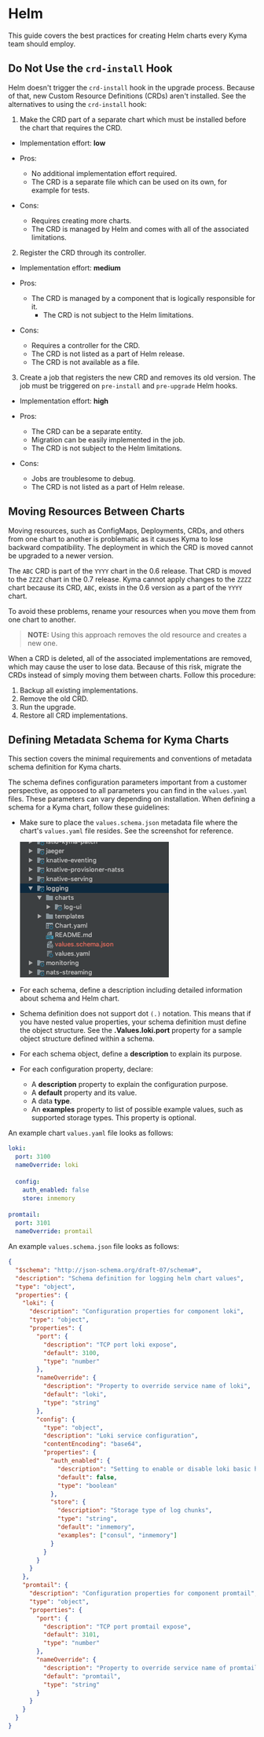 # Helm

This guide covers the best practices for creating Helm charts every Kyma team should employ.

## Do Not Use the `crd-install` Hook

Helm doesn't trigger the `crd-install` hook in the upgrade process. Because of that, new Custom Resource Definitions (CRDs) aren't installed. See the alternatives to using the `crd-install` hook:

1. Make the CRD part of a separate chart which must be installed before the chart that requires the CRD.

  - Implementation effort: **low**
  - Pros:
    - No additional implementation effort required.
    - The CRD is a separate file which can be used on its own, for example for tests.
  
  - Cons:
    - Requires creating more charts.
    - The CRD is managed by Helm and comes with all of the associated limitations.

2. Register the CRD through its controller.

  - Implementation effort: **medium**
  - Pros:
    - The CRD is managed by a component that is logically responsible for it.
      - The CRD is not subject to the Helm limitations.

  - Cons:
    - Requires a controller for the CRD.
    - The CRD is not listed as a part of Helm release.
    - The CRD is not available as a file.

3. Create a job that registers the new CRD and removes its old version. The job must be triggered on `pre-install` and `pre-upgrade` Helm hooks.

  - Implementation effort: **high**
  - Pros:
    - The CRD can be a separate entity.
    - Migration can be easily implemented in the job.
    - The CRD is not subject to the Helm limitations.

  - Cons:
    - Jobs are troublesome to debug.
    - The CRD is not listed as a part of Helm release.

## Moving Resources Between Charts

Moving resources, such as ConfigMaps, Deployments, CRDs, and others from one chart to another is problematic as it causes Kyma to lose backward compatibility. The deployment in which the CRD is moved cannot be upgraded to a newer version.  

The `ABC` CRD is part of the `YYYY` chart in the 0.6 release. That CRD is moved to the `ZZZZ` chart in the 0.7 release. Kyma cannot apply changes to the `ZZZZ` chart because its CRD, `ABC`, exists in the 0.6 version as a part of the `YYYY` chart.  

To avoid these problems, rename your resources when you move them from one chart to another.

>**NOTE:** Using this approach removes the old resource and creates a new one.

When a CRD is deleted, all of the associated implementations are removed, which may cause the user to lose data. Because of this risk, migrate the CRDs instead of simply moving them between charts. Follow this procedure:

1. Backup all existing implementations.
2. Remove the old CRD.
3. Run the upgrade.
4. Restore all CRD implementations.

## Defining Metadata Schema for Kyma Charts

This section covers the minimal requirements and conventions of metadata schema definition for Kyma charts.

The schema defines configuration parameters important from a customer perspective, as opposed to all parameters you can find in the `values.yaml` files. These parameters can vary depending on installation.
When defining a schema for a Kyma chart, follow these guidelines:

- Make sure to place the `values.schema.json` metadata file where the chart's `values.yaml` file resides. See the screenshot for reference.

   ![Example 1](./assets/metadata-schema.png)

- For each schema, define a description including detailed information about schema and Helm chart.

- Schema definition does not support dot `(.)` notation. This means that if you have nested value properties, your schema definition must define the object structure.
See the **.Values.loki.port** property for a sample object structure defined within a schema.

- For each schema object, define a **description**  to explain its purpose.

- For each configuration property, declare:
  - A **description** property to explain the configuration purpose.
  - A **default** property and its value.
  - A data **type**.
  - An **examples** property to list of possible example values, such as supported storage types. This property is optional.

An example chart `values.yaml` file looks as follows:

```yaml
loki:
  port: 3100
  nameOverride: loki
  
  config:
    auth_enabled: false
    store: inmemory

promtail:
  port: 3101
  nameOverride: promtail
```

An example `values.schema.json` file looks as follows:

```json
{
  "$schema": "http://json-schema.org/draft-07/schema#",
  "description": "Schema definition for logging helm chart values",
  "type": "object",
  "properties": {
    "loki": {
      "description": "Configuration properties for component loki",
      "type": "object",
      "properties": {
        "port": {
          "description": "TCP port loki expose",
          "default": 3100,
          "type": "number"
        },
        "nameOverride": {
          "description": "Property to override service name of loki",
          "default": "loki",
          "type": "string"
        },
        "config": {
          "type": "object",
          "description": "Loki service configuration",
          "contentEncoding": "base64",
          "properties": {
            "auth_enabled": {
              "description": "Setting to enable or disable loki basic http authentication",
              "default": false,
              "type": "boolean"
            },
            "store": {
              "description": "Storage type of log chunks",
              "type": "string",
              "default": "inmemory",
              "examples": ["consul", "inmemory"]
            }
          }
        }
      }
    },
    "promtail": {
      "description": "Configuration properties for component promtail",
      "type": "object",
      "properties": {
        "port": {
          "description": "TCP port promtail expose",
          "default": 3101,
          "type": "number"
        },
        "nameOverride": {
          "description": "Property to override service name of promtail",
          "default": "promtail",
          "type": "string"
        }
      }
    }
  }
}
```
